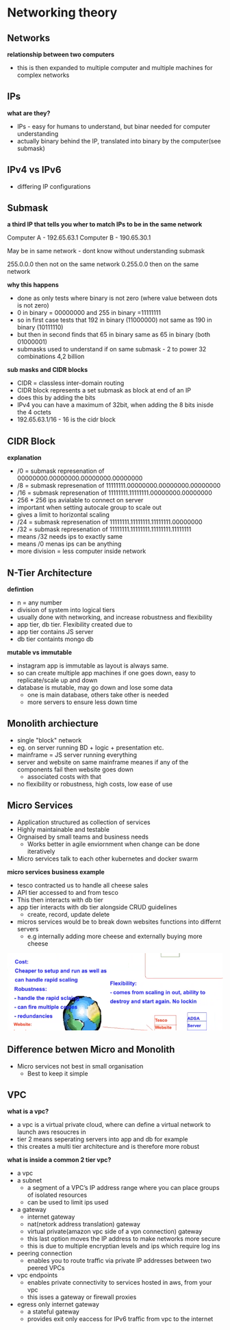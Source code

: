 # Networking theory

## Networks
**relationship between two computers**
- this is then expanded to multiple computer and multiple machines for complex networks

## IPs
**what are they?**
- IPs - easy for humans to understand, but binar needed for computer understanding
- actually binary behind the IP, translated into binary by the computer(see submask)

## IPv4 vs IPv6
- differing IP configurations

## Submask
**a third IP that tells you wher to match IPs to be in the same network**

Computer A - 192.65.63.1
Computer B - 190.65.30.1

May be in same network - dont know without understanding submask

255.0.0.0 then not on the same network
0.255.0.0 then on the same network

**why this happens**
- done as only tests where binary is not zero (where value between dots is not zero)
- 0 in binary = 00000000 and 255 in binary =11111111
- so in first case tests that 192 in binary (11000000) not same as 190 in binary (10111110)
- but then in second finds that 65 in binary same as 65 in binary (both 01000001)
- submasks used to understand if on same submask - 2 to power 32 combinations 4,2 billion

**sub masks and CIDR blocks**
- CIDR = classless inter-domain routing
- CIDR block represents a set submask as block at end of an IP
- does this by adding the bits
- IPv4 you can have a maximum of 32bit, when adding the 8 bits inisde the 4 octets
- 192.65.63.1/16 - 16 is the cidr block

## CIDR Block

**explanation**
- /0 = submask represenation of 00000000.00000000.00000000.00000000
- /8 = submask represenation of 11111111.00000000.00000000.00000000
- /16 = submask represenation of 11111111.11111111.00000000.00000000 
- 256 * 256  ips avialable to connect on server
- important when setting autocale group to scale out
- gives a limit to horizontal scaling
- /24 = submask represenation of 11111111.11111111.11111111.00000000
- /32 = submask represenation of 11111111.11111111.11111111.11111111
- means /32 needs ips to exactly same
- means /0 menas ips can be anything
- more division = less computer inside network

## N-Tier Architecture
**defintion**
- n = any number
- division of system into logical tiers
- usually done with networking, and increase robustness and flexibility
- app tier, db tier. Flexibility created due to 
- app tier contains JS server
- db tier containts mongo db

**mutable vs immutable**
- instagram app is immutable as layout is always same.
- so can create multiple app machines if one goes down, easy to replicate/scale up and down
- database is mutable, may go down and lose some data
	- one is main database, others take other is needed
	- more servers to ensure less down time


## Monolith archiecture

- single "block" network
- eg. on server running BD + logic + presentation etc.
- mainframe = JS server running everything
- server and website on same mainframe meanes if any of the components fail then website goes down
	- associated costs with that
- no flexibility or robustness, high costs, low ease of use


## Micro Services

- Application structured as collection of services
- Highly maintainable and testable
- Orgnaised by small teams and business needs
	- Works better in agile enviornment when change can be done iteratively
- Micro services talk to each other kubernetes and docker swarm

**micro services business example**
- tesco contracted us to handle all cheese sales
- API tier accessed to and from tesco
- This then interacts with db tier
- app tier interacts with db tier alongside CRUD guidelines
	- create, record, update delete
- micros services would be to break down websites functions into differnt servers
	- e.g internally adding more cheese and externally buying more cheese
	
![rules_outbound_nacl](images/mirco_services.PNG)

## Difference betwen Micro and Monolith

- Micro services not best in small organisation
	- Best to keep it simple
	

## VPC
**what is a vpc?**
- a vpc is a virtual private cloud, where can define a virtual network to launch aws resoucres in
- tier 2 means seperating servers into app and db for example
- this creates a multi tier architecture and is therefore more robust

**what is inside a common 2 tier vpc?** 
- a vpc
- a subnet
	- a segment of a VPC’s IP address range where you can place groups of isolated resources
	- can be used to limit ips used
- a gateway
	- internet gateway
	- nat(netork address translation) gateway
	- virtual private(amazon vpc side of a vpn connection) gateway
	- this last option moves the IP address to make networks more secure
	- this is due to multiple encryptian levels and ips which require log ins
- peering connection
	- enables you to route traffic via private IP addresses between two peered VPCs
- vpc endpoints
	- enables private connectivity to services hosted in aws, from your vpc
	- this isses a gateway or firewall proxies
- egress only internet gateway
	- a stateful gateway 
	- provides exit only eaccess for IPv6 traffic from vpc to the internet
